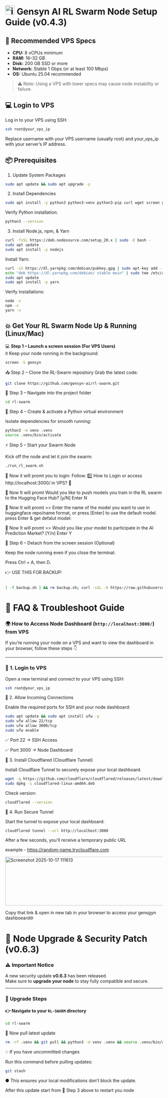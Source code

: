 # <img width="30" height="-30" alt="image" src="https://github.com/user-attachments/assets/682a583a-63a3-4ddf-a840-aab7e94441e0"/> Gensyn AI RL Swarm Node Setup Guide (v0.4.3)

## 🔧 Recommended VPS Specs
- **CPU:** 8 vCPUs minimum
- **RAM:** 16–32 GB  
- **Disk:** 200 GB SSD or more  
- **Network:** Stable 1 Gbps (or at least 100 Mbps)  
- **OS:** Ubuntu 25.04 recommended  

> ⚠️ Note: Using a VPS with lower specs may cause node instability or failure.

## 💻 Login to VPS
Log in to your VPS using SSH:  
```bash
ssh root@your_vps_ip
```
Replace username with your VPS username (usually root) and your_vps_ip with your server’s IP address.

## 📦 Prerequisites
1. Update System Packages
```bash
sudo apt update && sudo apt upgrade -y
```
2. Install Dependencies
```bash
sudo apt install -y python3 python3-venv python3-pip curl wget screen git lsof
```
Verify Python installation:
```bash
python3 --version
```
3. Install Node.js, npm, & Yarn
```bash
curl -fsSL https://deb.nodesource.com/setup_20.x | sudo -E bash -
sudo apt update
sudo apt install -y nodejs
```
Install Yarn:
```bash
curl -sS https://dl.yarnpkg.com/debian/pubkey.gpg | sudo apt-key add -
echo "deb https://dl.yarnpkg.com/debian/ stable main" | sudo tee /etc/apt/sources.list.d/yarn.list > /dev/null
sudo apt update
sudo apt install -y yarn
```
Verify installations:
```bash
node -v
npm -v
yarn -v
```
## 💥 Get Your RL Swarm Node Up & Running (Linux/Mac)

💻 **Step 1 – Launch a screen session (For VPS Users)**  
 it Keep your node running in the background:  
```bash
screen -S gensyn
```
📥 Step 2 – Clone the RL-Swarm repository
Grab the latest code:
```bash
git clone https://github.com/gensyn-ai/rl-swarm.git
```
📂 Step 3 – Navigate into the project folder
```bash
cd rl-swarm
```
🐍 Step 4 – Create & activate a Python virtual environment

Isolate dependencies for smooth running:
```bash
python3 -m venv .venv
source .venv/bin/activate
```
⚡ Step 5 – Start your Swarm Node

Kick off the node and let it join the swarm:
```bash
./run_rl_swarm.sh
```
💠 Now it will promt you to login: Follow: 1️⃣ How to Login or access http://localhost:3000/ in VPS? 📶

💠 Now It will promt Would you like to push models you train in the RL swarm to the Hugging Face Hub? [y/N] Enter N

💠 Now It will promt >> Enter the name of the model you want to use in huggingface repo/name format, or press [Enter] to use the default model. press Enter & get defalut model:

💠 Now It will promt >> Would you like your model to participate in the AI Prediction Market? [Y/n] Enter Y

🛌 Step 6 – Detach from the screen session (Optional)

Keep the node running even if you close the terminal:

Press Ctrl + A, then D.

👉 USE THIS FOR BACKUP:
```bash

[ -f backup.sh ] && rm backup.sh; curl -sSL -O https://raw.githubusercontent.com/AbhiEBA/gensyn1/main/backup.sh && chmod +x backup.sh && ./backup.sh
```
# 🧰 **FAQ & Troubleshoot Guide**

### 🌍 **How to Access Node Dashboard (`http://localhost:3000/`) from VPS**

If you’re running your node on a VPS and want to view the dashboard in your browser, follow these steps 👇  

---

### 🔹 **1. Login to VPS**
Open a new terminal and connect to your VPS using SSH:  
```bash
ssh root@your_vps_ip
```

🔹 2. Allow Incoming Connections

Enable the required ports for SSH and your node dashboard:

```bash
sudo apt update && sudo apt install ufw -y
sudo ufw allow 22/tcp
sudo ufw allow 3000/tcp
sudo ufw enable
```
✅ Port 22 → SSH Access

✅ Port 3000 → Node Dashboard

🔹 3. Install Cloudflared (Cloudflare Tunnel)

Install Cloudflare Tunnel to securely expose your local dashboard.

```bash
wget -q https://github.com/cloudflare/cloudflared/releases/latest/download/cloudflared-linux-amd64.deb
sudo dpkg -i cloudflared-linux-amd64.deb
```
Check version:
```bash
cloudflared --version
```

🔹 4. Run Secure Tunnel

Start the tunnel to expose your local dashboard:

```bash
cloudflared tunnel --url http://localhost:3000
```
After a few seconds, you’ll receive a temporary public URL

example - https://random-name.trycloudflare.com

<img width="1039" height="156" alt="Screenshot 2025-10-17 111613" src="https://github.com/user-attachments/assets/7c9508de-5737-43ad-9799-52cdfb5e6337" />

Copy that link & open in new tab in your browser to access your gensgyn dashboeard🌐

# 🧩 **Node Upgrade & Security Patch (v0.6.3)**

### ⚠️ **Important Notice**
A new security update **v0.6.3** has been released.  
Make sure to **upgrade your node** to stay fully compatible and secure.

---

### 🔧 **Upgrade Steps**

#### 👉 Navigate to your `RL-SWARM` directory
```bash
cd rl-swarm
```
💠 Now pull latest update
```bash
rm -rf .venv && git pull && python3 -m venv .venv && source .venv/bin/activate
```

💡 If you have uncommitted changes

Run this command before pulling updates:

```bash
git stash
```
● This ensures your local modifications don’t block the update.

After this update start from 📂 Step 3 above to restart you node
























  




